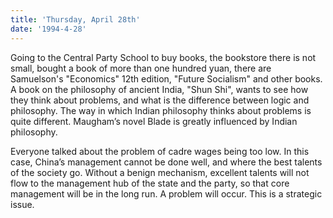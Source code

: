 ```yaml
---
title: 'Thursday, April 28th'
date: '1994-4-28'
---
```


Going to the Central Party School to buy books, the bookstore there is not small, bought a book of more than one hundred yuan, there are Samuelson's "Economics" 12th edition, "Future Socialism" and other books. A book on the philosophy of ancient India, "Shun Shi", wants to see how they think about problems, and what is the difference between logic and philosophy. The way in which Indian philosophy thinks about problems is quite different. Maugham’s novel Blade is greatly influenced by Indian philosophy.

Everyone talked about the problem of cadre wages being too low. In this case, China’s management cannot be done well, and where the best talents of the society go. Without a benign mechanism, excellent talents will not flow to the management hub of the state and the party, so that core management will be in the long run. A problem will occur. This is a strategic issue.
